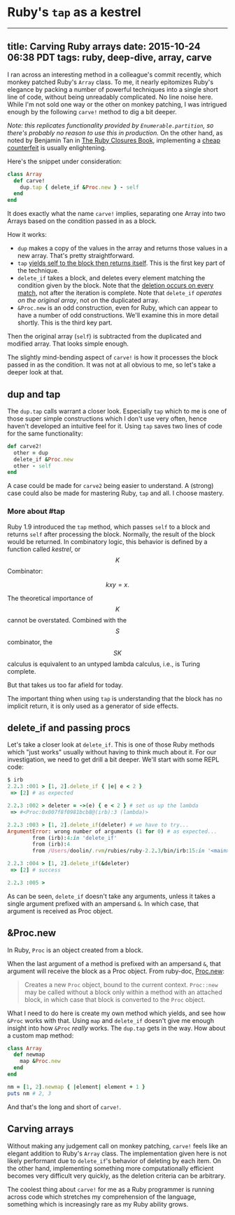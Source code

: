 # Ruby's `tap` as a kestrel

---
title: Carving Ruby arrays
date: 2015-10-24 06:38 PDT
tags: ruby, deep-dive, array, carve
---

I ran across an interesting method in a colleague's commit
recently, which monkey patched Ruby's `Array` class. To me, it nearly
epitomizes Ruby's elegance by packing a number of powerful
techniques into a single short line of code, without being unreadably
complicated. No line noise here. While I'm not sold one way or the other
on monkey patching, I was intrigued enough by the following `carve!`
method to dig a bit deeper.

*Note: this replicates functionality provided by `Enumerable.partition`,
so there's probably no reason to use this in production.* On the other
hand, as noted by Benjamin Tan in [The Ruby Closures
Book](https://leanpub.com/therubyclosuresbook/read), implementing a [cheap
counterfeit](https://practicingruby.com/articles/domain-specific-apis)
is usually enlightening.


Here's the snippet under consideration:

~~~ruby
class Array
  def carve!
    dup.tap { delete_if &Proc.new } - self
  end
end
~~~

It does exactly what the name `carve!` implies, separating one Array
into two Arrays based on the condition passed in as a block.

How it works:

* `dup` makes a copy of the values in the array and returns those values
in a new array. That's pretty straightforward.
* `tap` [yields self to the block then returns
itself](http://ruby-doc.org/core-2.2.3/Object.html#method-i-tap). This
is the first key part of the technique.
* `delete_if` takes a block, and deletes every element matching the
condition given by the block. Note that the [deletion occurs on every
match](http://ruby-doc.org/core-2.2.3/Array.html#method-i-delete_if),
not after the iteration is complete. Note that `delete_if` *operates on
the original array*, not on the duplicated array.
* `&Proc.new` is an odd construction, even for Ruby, which can appear to
  have a number of odd constructions. We'll examine this in more detail
  shortly. This is the third key part.

Then the original array (`self`) is subtracted from the duplicated and
modified array.  That looks simple enough.

The slightly mind-bending aspect of `carve!` is how it processes the
block passed in as the condition. It was not at all obvious to me, so
let's take a deeper look at that.

## dup and tap

The `dup.tap` calls warrant a closer look. Especially `tap` which to me is one
of those super simple constructions which I don't use very often, hence
haven't developed an intuitive feel for it. Using `tap` saves two lines of
code for the same functionality:

~~~ruby
def carve2!
  other = dup
  delete_if &Proc.new
  other - self
end
~~~

A case could be made for `carve2` being easier to understand. A (strong) case
could also be made for mastering Ruby, `tap` and all. I choose mastery.

### More about #tap

Ruby 1.9 introduced the `tap` method, which passes `self` to a block and
returns `self` after processing the block. Normally, the result of the
block would be returned. In combinatory logic, this behavior is defined
by a function called *kestrel*, or $$K$$ Combinator:

$$
kxy = x.
$$

The theoretical importance of $$K$$ cannot be overstated. Combined with
the $$S$$ combinator, the $$SK$$ calculus is equivalent to an untyped lambda
calculus, i.e., is Turing complete.

But that takes us too far afield for today.

The important thing when using `tap` is understanding that the block has
no implicit return, it is only used as a generator of side effects.

## delete_if and passing procs

Let's take a closer look at `delete_if`. This is one of those
Ruby methods which "just works" usually without having to think much about it.
For our investigation, we need to get drill a bit deeper. We'll start
with some REPL code:

~~~ruby
$ irb
2.2.3 :001 > [1, 2].delete_if { |e| e < 2 }
 => [2] # as expected

2.2.3 :002 > deleter = ->(e) { e < 2 } # set us up the lambda
 => #<Proc:0x007f8f0981bcb8@(irb):3 (lambda)>

2.2.3 :003 > [1, 2].delete_if(deleter) # we have to try...
ArgumentError: wrong number of arguments (1 for 0) # as expected...
        from (irb):4:in 'delete_if'
        from (irb):4
        from /Users/doolin/.rvm/rubies/ruby-2.2.3/bin/irb:15:in '<main>'

2.2.3 :004 > [1, 2].delete_if(&deleter)
 => [2] # success

2.2.3 :005 >
~~~

As can be seen, `delete_if` doesn't take any arguments, unless it takes a single
argument prefixed with an ampersand `&`. In which case, that argument is received
as Proc object.


## &Proc.new

In Ruby, `Proc` is an object created from a block.

When the last argument of a method is prefixed with an ampersand `&`,
that argument will receive the block as a Proc object.
From ruby-doc, [Proc.new](http://ruby-doc.org/core-2.2.3/Proc.html#method-c-new):

<blockquote>
Creates a new <code>Proc</code> object, bound to the current context.
<code>Proc::new</code> may be called without a block only within a method with an
attached block, in which case that block is converted to the <code>Proc</code> object.
</blockquote>

What I need to do here is create my own method which yields, and see how
`&Proc` works with that. Using `map` and `delete_if` doesn't give me enough
insight into how `&Proc` *really* works. The `dup.tap` gets in the way.
How about a custom map method:

~~~ruby
class Array
  def newmap
    map &Proc.new
  end
end

nm = [1, 2].newmap { |element| element + 1 }
puts nm # 2, 3
~~~

And that's the long and short of `carve!`.

## Carving arrays

Without making any judgement call on monkey patching, `carve!` feels like an
elegant addition to Ruby's `Array` class. The implementation given here is not
likely performant due to `delete_if`'s behavior of deleting by each item. On the
other hand, implementing something more computationally efficient becomes very
difficult very quickly, as the deletion criteria can be arbitrary.

The coolest thing about `carve!` for me as a Ruby programmer is running across
code which stretches my comprehension of the language, something which is
increasingly rare as my Ruby ability grows.
